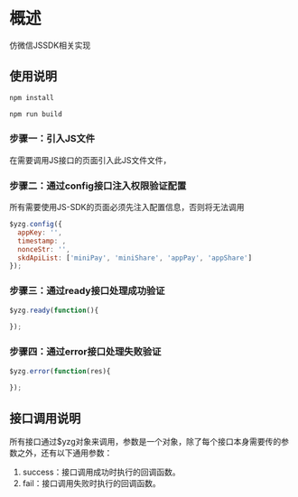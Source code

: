 # 概述

仿微信JSSDK相关实现

## 使用说明

```bash
npm install

npm run build
```

### 步骤一：引入JS文件

在需要调用JS接口的页面引入此JS文件文件，

### 步骤二：通过config接口注入权限验证配置

所有需要使用JS-SDK的页面必须先注入配置信息，否则将无法调用

```js
$yzg.config({
  appKey: '', 
  timestamp: , 
  nonceStr: '', 
  skdApiList: ['miniPay', 'miniShare', 'appPay', 'appShare'] 
});
```

### 步骤三：通过ready接口处理成功验证

```js
$yzg.ready(function(){
   
});
```

### 步骤四：通过error接口处理失败验证

```js
$yzg.error(function(res){
    
});
```
## 接口调用说明

所有接口通过$yzg对象来调用，参数是一个对象，除了每个接口本身需要传的参数之外，还有以下通用参数：

1. success：接口调用成功时执行的回调函数。
2. fail：接口调用失败时执行的回调函数。